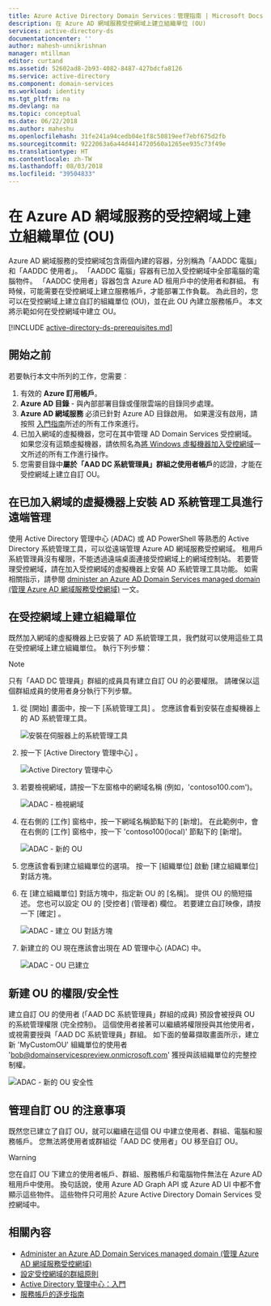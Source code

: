 ```yaml
---
title: Azure Active Directory Domain Services：管理指南 | Microsoft Docs
description: 在 Azure AD 網域服務受控網域上建立組織單位 (OU)
services: active-directory-ds
documentationcenter: ''
author: mahesh-unnikrishnan
manager: mtillman
editor: curtand
ms.assetid: 52602ad8-2b93-4082-8487-427bdcfa8126
ms.service: active-directory
ms.component: domain-services
ms.workload: identity
ms.tgt_pltfrm: na
ms.devlang: na
ms.topic: conceptual
ms.date: 06/22/2018
ms.author: maheshu
ms.openlocfilehash: 31fe241a94cedb04e1f8c50819eef7ebf675d2fb
ms.sourcegitcommit: 9222063a6a44d4414720560a1265ee935c73f49e
ms.translationtype: HT
ms.contentlocale: zh-TW
ms.lasthandoff: 08/03/2018
ms.locfileid: "39504833"
---
```

# <a name="create-an-organizational-unit-ou-on-an-azure-ad-domain-services-managed-domain"></a>在 Azure AD 網域服務的受控網域上建立組織單位 (OU)
Azure AD 網域服務的受控網域包含兩個內建的容器，分別稱為「AADDC 電腦」和「AADDC 使用者」。 「AADDC 電腦」容器有已加入受控網域中全部電腦的電腦物件。 「AADDC 使用者」容器包含 Azure AD 租用戶中的使用者和群組。 有時候，可能需要在受控網域上建立服務帳戶，才能部署工作負載。 為此目的，您可以在受控網域上建立自訂的組織單位 (OU)，並在此 OU 內建立服務帳戶。 本文將示範如何在受控網域中建立 OU。

[!INCLUDE [active-directory-ds-prerequisites.md](../../includes/active-directory-ds-prerequisites.md)]

## <a name="before-you-begin"></a>開始之前
若要執行本文中所列的工作，您需要︰

1. 有效的 **Azure 訂用帳戶**。
2. **Azure AD 目錄** - 與內部部署目錄或僅限雲端的目錄同步處理。
3. **Azure AD 網域服務** 必須已針對 Azure AD 目錄啟用。 如果還沒有啟用，請按照 [入門指南](active-directory-ds-getting-started.md)所述的所有工作來進行。
4. 已加入網域的虛擬機器，您可在其中管理 AD Domain Services 受控網域。 如果您沒有這類虛擬機器，請依照名為[將 Windows 虛擬機器加入受控網域](active-directory-ds-admin-guide-join-windows-vm.md)一文所述的所有工作進行操作。
5. 您需要目錄中**屬於「AAD DC 系統管理員」群組之使用者帳戶**的認證，才能在受控網域上建立自訂 OU。

## <a name="install-ad-administration-tools-on-a-domain-joined-virtual-machine-for-remote-administration"></a>在已加入網域的虛擬機器上安裝 AD 系統管理工具進行遠端管理
使用 Active Directory 管理中心 (ADAC) 或 AD PowerShell 等熟悉的 Active Directory 系統管理工具，可以從遠端管理 Azure AD 網域服務受控網域。 租用戶系統管理員沒有權限，不能透過遠端桌面連接受控網域上的網域控制站。 若要管理受控網域，請在加入受控網域的虛擬機器上安裝 AD 系統管理工具功能。 如需相關指示，請參閱 [dminister an Azure AD Domain Services managed domain (管理 Azure AD 網域服務受控網域)](active-directory-ds-admin-guide-administer-domain.md) 一文。

## <a name="create-an-organizational-unit-on-the-managed-domain"></a>在受控網域上建立組織單位
既然加入網域的虛擬機器上已安裝了 AD 系統管理工具，我們就可以使用這些工具在受控網域上建立組織單位。 執行下列步驟：

> [!NOTE]
> 只有「AAD DC 管理員」群組的成員具有建立自訂 OU 的必要權限。 請確保以這個群組成員的使用者身分執行下列步驟。
>
>

1. 從 [開始] 畫面中，按一下 [系統管理工具] 。 您應該會看到安裝在虛擬機器上的 AD 系統管理工具。

    ![安裝在伺服器上的系統管理工具](./media/active-directory-domain-services-admin-guide/install-rsat-admin-tools-installed.png)
2. 按一下 [Active Directory 管理中心] 。

    ![Active Directory 管理中心](./media/active-directory-domain-services-admin-guide/adac-overview.png)
3. 若要檢視網域，請按一下左窗格中的網域名稱 (例如，'contoso100.com')。

    ![ADAC - 檢視網域](./media/active-directory-domain-services-admin-guide/create-ou-adac-overview.png)
4. 在右側的 [工作] 窗格中，按一下網域名稱節點下的 [新增]。 在此範例中，會在右側的 [工作] 窗格中，按一下 'contoso100(local)' 節點下的 [新增]。

    ![ADAC - 新的 OU](./media/active-directory-domain-services-admin-guide/create-ou-adac-new-ou.png)
5. 您應該會看到建立組織單位的選項。 按一下 [組織單位] 啟動 [建立組織單位] 對話方塊。
6. 在 [建立組織單位] 對話方塊中，指定新 OU 的 [名稱]。 提供 OU 的簡短描述。 您也可以設定 OU 的 [受控者] \(管理者)  欄位。 若要建立自訂映像，請按一下 [確定] 。

    ![ADAC - 建立 OU 對話方塊](./media/active-directory-domain-services-admin-guide/create-ou-dialog.png)
7. 新建立的 OU 現在應該會出現在 AD 管理中心 (ADAC) 中。

    ![ADAC - OU 已建立](./media/active-directory-domain-services-admin-guide/create-ou-done.png)

## <a name="permissionssecurity-for-newly-created-ous"></a>新建 OU 的權限/安全性
建立自訂 OU 的使用者 (「AAD DC 系統管理員」群組的成員) 預設會被授與 OU 的系統管理權限 (完全控制)。 這個使用者接著可以繼續將權限授與其他使用者，或視需要授與「AAD DC 系統管理員」群組。 如下面的螢幕擷取畫面所示，建立新 'MyCustomOU' 組織單位的使用者 'bob@domainservicespreview.onmicrosoft.com' 獲授與該組織單位的完整控制權。

 ![ADAC - 新的 OU 安全性](./media/active-directory-domain-services-admin-guide/create-ou-permissions.png)

## <a name="notes-on-administering-custom-ous"></a>管理自訂 OU 的注意事項
既然您已建立了自訂 OU，就可以繼續在這個 OU 中建立使用者、群組、電腦和服務帳戶。 您無法將使用者或群組從「AAD DC 使用者」OU 移至自訂 OU。

> [!WARNING]
> 您在自訂 OU 下建立的使用者帳戶、群組、服務帳戶和電腦物件無法在 Azure AD 租用戶中使用。 換句話說，使用 Azure AD Graph API 或 Azure AD UI 中都不會顯示這些物件。 這些物件只可用於 Azure Active Directory Domain Services 受控網域中。
>
>

## <a name="related-content"></a>相關內容
* [Administer an Azure AD Domain Services managed domain (管理 Azure AD 網域服務受控網域)](active-directory-ds-admin-guide-administer-domain.md)
* [設定受控網域的群組原則](active-directory-ds-admin-guide-administer-group-policy.md)
* [Active Directory 管理中心：入門](https://technet.microsoft.com/library/dd560651.aspx)
* [服務帳戶的逐步指南](https://technet.microsoft.com/library/dd548356.aspx)
